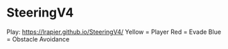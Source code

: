 # SteeringV4
 
Play: https://lrapier.github.io/SteeringV4/
Yellow = Player
Red = Evade
Blue = Obstacle Avoidance
